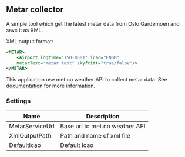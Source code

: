 ## Metar collector

A simple tool which get the latest metar data from Oslo Gardemoen 
and save it as XML.

XML output format:

```xml
<METAR>
    <Airport logtime="ISO-8601" icao="ENGM" 
    metarText="metar text" skyfritt="true/false"/>
</METAR>
```

This application use met.no weather API to collect metar data. See [documentation](https://api.met.no/weatherapi/tafmetar/1.0/documentation)
for more information.

### Settings

| Name | Description                    |
|------|--------------------------------|
| MetarServiceUrl| Base url to met.no weather API |
 | XmlOutputPath | Path and name of xml file      |
 | DefaultIcao | Default icao                   |


